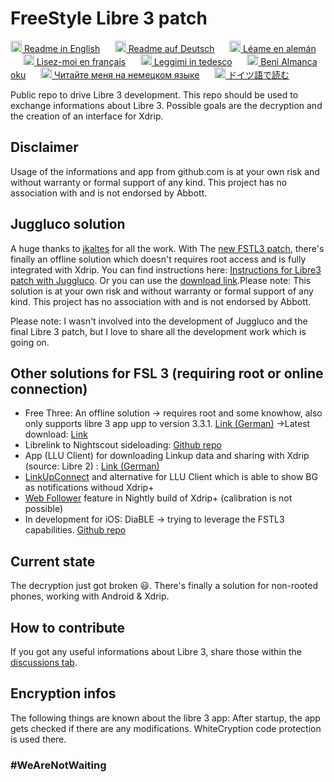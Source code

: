 # FreeStyle Libre 3 patch

<a href="README.md"><img alt="EN" src="https://user-images.githubusercontent.com/65506676/190852356-073bf576-6e3a-45f3-a658-be1c4a8d7286.png" width="18px" /> Readme in English</a>
&nbsp;&nbsp;&nbsp;&nbsp;
<a href="README.de-de.md"><img  alt="DE" src="https://user-images.githubusercontent.com/65506676/190851702-b2699677-462a-4a5a-b23e-efb1cad56890.png" width="18px" /> Readme auf Deutsch</a>
&nbsp;&nbsp;&nbsp;&nbsp;
<a href="README.es.md"><img alt="ES" src="https://user-images.githubusercontent.com/65506676/194781638-ef763678-e823-4e1d-a5c6-8f616c7a8cdb.jpg" width="18px" /> Léame en alemán</a>
&nbsp;&nbsp;&nbsp;&nbsp;
<a href="README.fr.md"><img alt="FR" src="https://user-images.githubusercontent.com/65506676/194781642-27c4505f-fc0d-4ddf-a886-21104cdd034f.png" width="18px" /> Lisez-moi en français</a>
&nbsp;&nbsp;&nbsp;&nbsp;
<a href="README.it.md"><img alt="IT" src="https://user-images.githubusercontent.com/65506676/194781648-31d459f3-4471-403d-b6ae-0e3c8535d2ab.svg" width="18px" /> Leggimi in tedesco</a>
&nbsp;&nbsp;&nbsp;&nbsp;
<a href="README.tr.md"><img alt="TR" src="https://user-images.githubusercontent.com/65506676/194781679-b757eafc-fac5-4d34-be78-624e3725cecd.png" width="18px" /> Beni Almanca oku</a>
&nbsp;&nbsp;&nbsp;&nbsp;
<a href="README.ru.md"><img alt="RU" src="https://user-images.githubusercontent.com/65506676/194781655-fcdbba1e-ee4a-4e15-9da6-f7474128a60a.png" width="18px" /> Читайте меня на немецком языке</a>
&nbsp;&nbsp;&nbsp;&nbsp;
<a href="README.ja.md"><img alt="JA" src="https://user-images.githubusercontent.com/65506676/194781651-fdb00a1b-cc5c-42b4-b4ac-86c816d62251.png" width="18px" /> ドイツ語で読む</a>
&nbsp;&nbsp;&nbsp;&nbsp;

Public repo to drive Libre 3 development. This repo should be used to exchange informations about Libre 3. Possible goals are the decryption and the creation of an interface for Xdrip.

## Disclaimer

Usage of the informations and app from github.com is at your own risk and without warranty or formal support of any kind. This project has no association with and is not endorsed by Abbott.

## Juggluco solution

A huge thanks to [jkaltes](http://jkaltes.byethost16.com/) for all the work. With The [new FSTL3 patch](http://jkaltes.byethost16.com/Juggluco/libre3/), there's finally an offline solution which doesn't requires root access and is fully integrated with Xdrip. You can find instructions here: [Instructions for Libre3 patch with Juggluco](./Juggluco-solution/instructions/en/instructions.md). Or you can use the [download link](./Juggluco-solution/versions/latest/Libre-3-patch.apk?raw=1).Please note: This solution is at your own risk and without warranty or formal support of any kind. This project has no association with and is not endorsed by Abbott.

Please note: I wasn't involved into the development of Juggluco and the final Libre 3 patch, but I love to share all the development work which is going on.

## Other solutions for FSL 3 (requiring root or online connection)

- Free Three: An offline solution -> requires root and some knowhow, also only supports libre 3 app upp to version 3.3.1. [Link (German)](https://insulinclub.de/index.php?thread/33795-free-three-ein-xposed-lsposed-modul-f%C3%BCr-libre-3-aktueller-wert-am-sperrbildschir/)
    ->Latest download: [Link](https://mega.nz/file/H51h3ILS#65mfhvDvPbtnbdWSOeXHHNxABDD60nP7iODxaDN_QPk)
- Librelink to Nightscout sideloading: [Github repo](https://github.com/timoschlueter/nightscout-librelink-up)
- App (LLU Client) for downloading Linkup data and sharing with Xdrip (source: Libre 2) : [Link (German)](https://insulinclub.de/index.php?thread/33987-llu-client/&postID=654144#post654144)
- [LinkUpConnect](https://github.com/cmtjk/LinkUpConnect) and alternative for LLU Client which is able to show BG as notifications withoud Xdrip+
- [Web Follower](https://xdrip.readthedocs.io/en/latest/install/webfollower/) feature in Nightly build of Xdrip+ (calibration is not possible)
- In development for iOS: DiaBLE -> trying to leverage the FSTL3 capabilities. [Github repo](https://github.com/gui-dos/DiaBLE)

## Current state

The decryption just got broken :smiley:. There's finally a solution for non-rooted phones, working with Android & Xdrip.

## How to contribute

If you got any useful informations about Libre 3, share those within the [discussions tab](https://github.com/maheini/FreeStyle-Libre-3-patch/discussions).

## Encryption infos

The following things are known about the libre 3 app: After startup, the app gets checked if there are any modifications. WhiteCryption code protection is used there.

### #WeAreNotWaiting
